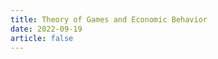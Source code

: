 ```yaml
---
title: Theory of Games and Economic Behavior
date: 2022-09-19
article: false
---
```


<PDF url="http://www.deadly-exception.icu:7779/pdf/%E9%87%91%E8%9E%8D%E5%AD%A6/Theory%20of%20Games%20and%20Economic%20Behavior.pdf" height="880px"/>
